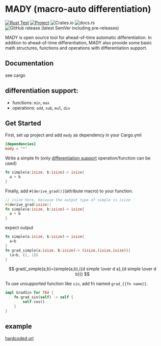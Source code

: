# MADY (macro-auto differentiation)

[![Rust Test](https://github.com/MDResearch/research/actions/workflows/rust.yml/badge.svg)](https://github.com/MDResearch/research/actions/workflows/rust.yml) [![Project](https://img.shields.io/badge/Project-WIP-brightgreen)](https://github.com/orgs/MDResearch/projects/3) ![Crates.io](https://img.shields.io/crates/d/mady) ![docs.rs](https://img.shields.io/docsrs/mady) ![GitHub release (latest SemVer including pre-releases)](https://img.shields.io/github/v/release/MDResearch/Mady?include_prereleases)

MADY is open source tool for ahead-of-time automatic differentiation.
In addition to ahead-of-time differentiation, MADY also provide some basic math structures, functions and operations with differentiation support.

## Documentation

see cargo

## differentiation support:

- functions: `min`, `max`
- operations: `add`, `sub`, `mul`, `div`

## Get Started

First, set up project and add ``mady`` as dependency in your Cargo.yml
```toml
[dependencies]
mady = "*"
```

Write a simple fn (only [differentiation support](#differentiation-support) operation/function can be used)

```rust
fn simple(a:isize, b:isize)-> isize{
  a + b
}
```

Finally, add ``#[derive_grad()]``(attribute macro) to your function.
```rust
// isize here, because the output type of simple is isize
#[derive_grad(isize)]
fn simple(a:isize, b:isize)-> isize{
  a + b
}
```

expect output
```rust
fn simple(a:isize, b:isize)-> isize{
  a+b
}
fn grad_simple(a:isize, b:isize)-> (isize,(isize,isize)){
  (a+b, (1, 1))
}
```

$$
grad/_simple(a,b)=(simple(a,b),({d simple \over d a},{d simple \over d b}))
$$

To use unsupported function like ``sin``, add fn named ``grad_{{fn name}}``.
```rust
impl GradSin for f64 {
    fn grad_sin(self) -> self {
        self.cos()
    }
}
```

## example

[hardcoded url](https://github.com/MDResearch/Mady/tree/main/examples)


